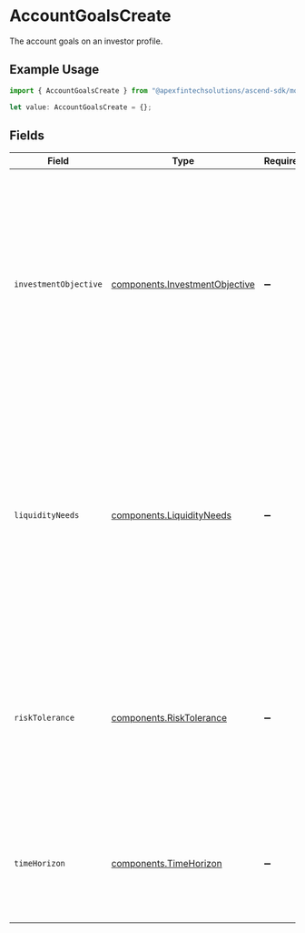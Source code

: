 # AccountGoalsCreate

The account goals on an investor profile.

## Example Usage

```typescript
import { AccountGoalsCreate } from "@apexfintechsolutions/ascend-sdk/models/components";

let value: AccountGoalsCreate = {};
```

## Fields

| Field                                                                                                                                                                                                                                                                                                            | Type                                                                                                                                                                                                                                                                                                             | Required                                                                                                                                                                                                                                                                                                         | Description                                                                                                                                                                                                                                                                                                      | Example                                                                                                                                                                                                                                                                                                          |
| ---------------------------------------------------------------------------------------------------------------------------------------------------------------------------------------------------------------------------------------------------------------------------------------------------------------- | ---------------------------------------------------------------------------------------------------------------------------------------------------------------------------------------------------------------------------------------------------------------------------------------------------------------- | ---------------------------------------------------------------------------------------------------------------------------------------------------------------------------------------------------------------------------------------------------------------------------------------------------------------- | ---------------------------------------------------------------------------------------------------------------------------------------------------------------------------------------------------------------------------------------------------------------------------------------------------------------- | ---------------------------------------------------------------------------------------------------------------------------------------------------------------------------------------------------------------------------------------------------------------------------------------------------------------- |
| `investmentObjective`                                                                                                                                                                                                                                                                                            | [components.InvestmentObjective](../../models/components/investmentobjective.md)                                                                                                                                                                                                                                 | :heavy_minus_sign:                                                                                                                                                                                                                                                                                               | The financial goal or purpose that an investor has in mind when making investment decisions; firms often ask investors to specify their investment objectives when opening an account, in order to provide appropriate investment recommendations and manage risk appropriately                                  | GROWTH                                                                                                                                                                                                                                                                                                           |
| `liquidityNeeds`                                                                                                                                                                                                                                                                                                 | [components.LiquidityNeeds](../../models/components/liquidityneeds.md)                                                                                                                                                                                                                                           | :heavy_minus_sign:                                                                                                                                                                                                                                                                                               | An investor’s short-term cash requirements or the need to access funds quickly; it is important to consider an investor’s liquidity needs to ensure that they have sufficient cash or easily liquidated assets available to meet their financial obligations - this may include holding cash or cash equivalents | VERY_IMPORTANT                                                                                                                                                                                                                                                                                                   |
| `riskTolerance`                                                                                                                                                                                                                                                                                                  | [components.RiskTolerance](../../models/components/risktolerance.md)                                                                                                                                                                                                                                             | :heavy_minus_sign:                                                                                                                                                                                                                                                                                               | An investor’s willingness and ability to tolerate risk when making investment decisions; reflects the investor’s comfort level with the potential ups and downs of the market and their ability to withstand potential losses                                                                                    | MEDIUM                                                                                                                                                                                                                                                                                                           |
| `timeHorizon`                                                                                                                                                                                                                                                                                                    | [components.TimeHorizon](../../models/components/timehorizon.md)                                                                                                                                                                                                                                                 | :heavy_minus_sign:                                                                                                                                                                                                                                                                                               | TThe length of time an investor expects to hold an investment before selling it; this can affect the appropriate asset allocation and risk level for the portfolio                                                                                                                                               | AVERAGE                                                                                                                                                                                                                                                                                                          |